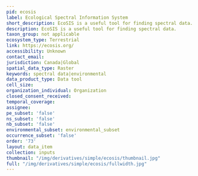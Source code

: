 ```yaml
---
pid: ecosis
label: Ecological Spectral Information System
short_description: EcoSIS is a useful tool for finding spectral data.
description: EcoSIS is a useful tool for finding spectral data.
taxon_group: not applicable
ecosystem_type: Terrestrial
link: https://ecosis.org/
accessibility: Unknown
contact_email: 
jurisdiction: Canada|Global
spatial_data_type: Raster
keywords: spectral data|environmental
data_product_type: Data tool
cell_size: 
organization_individual: Organization
closed_consent_received: 
temporal_coverage: 
assignee: 
pe_subset: 'false'
ns_subset: 'false'
nb_subset: 'false'
environmental_subset: environmental_subset
occurrence_subset: 'false'
order: '73'
layout: data_item
collection: inputs
thumbnail: "/img/derivatives/simple/ecosis/thumbnail.jpg"
full: "/img/derivatives/simple/ecosis/fullwidth.jpg"
---
```


